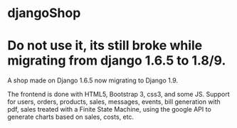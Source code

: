 # djangoShop


# Do not use it, its still broke while migrating from django 1.6.5 to 1.8/9.


A shop made on Django 1.6.5 now migrating to Django 1.9.

The frontend is done with HTML5, Bootstrap 3, css3, and some JS.
Support for users, orders, products, sales, messages, events, bill generation with pdf, sales treated with a Finite State Machine, using the google API to generate charts based on sales, costs, etc.

